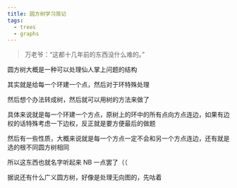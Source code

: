 ```yaml
---
title: 圆方树学习简记
tags:
  - trees
  - graphs
---
```


> 万老爷：“这都十几年前的东西没什么难的。”

圆方树大概是一种可以处理仙人掌上问题的结构

其实就是给每一个环建一个点，然后对于环特殊处理

然后想个办法转成树，然后就可以用树的方法来做了

具体来说就是每一个环建一个方点，原树上的环中的所有点向方点连边，如果有边权的话特殊考虑一下边权，反正就是要方便最后的做题

然后有一些性质，大概来说就是每一个方点一定不会和另一个方点连边，还有就是选的根不同圆方树相同

所以这东西也就名字听起来 NB 一点罢了（（

据说还有什么广义圆方树，好像是处理无向图的，先咕着